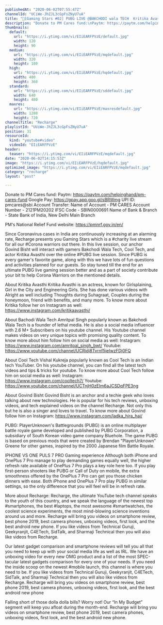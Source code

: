 ```yaml
---
publishedAt: "2020-06-02T07:55:47Z"
channelId: "UCiWe-JhZJL3cGpFsZNyU7uA"
title: "🔴[Gaming Stars #02] PUBG LIVE @BAKCHODI wala TECH  Kritika Avasthi @Cool Tech   [ Govind Bisht ]"
description: "Donate to PM Cares fund:\nPaytm: https://paytm.com/helpinghand/pm-cares-fund\nGoogle Pay: https://gpay.app.goo.gl/sBRWmg\nUPI ID: pmcares@sbi\nAccount Transfer: \nName of Account - PM CARES\nAccount Number - 2121PM20202\nIFSC Code - SBIN0000691\nName of Bank & Branch - State Bank of India, New Delhi Main Branch\n\nPM's National Relief Fund website: https://pmnrf.gov.in/en/\n\nSince Coronavirus cases in India are continuously increasing at an alarming rate, Recharge presents you Gaming Stars which is a #charity live stream for all our #Corona warriors out there. In this live session, our anchor Govind Bisht will interact with gamers Bakchodi Wala Tech, Cool Tech, and actor Kritika Avasthi over the online #PUBG live session. Since PUBG is every gamer's favorite game, along with this we have lots of fun questions and activities planned for our guests. So stay tuned till the end for an ultimate PUBG live gaming session better and as a part of society contribute your bit to help Corona Warriors on the mentioned details.\n\nAbout Kritika Avasthi\n Kritika Avasthi is an actress, known for Girlsplaining, Girl in the City and Engineering Girls. She has done various videos with Alright as well including Thoughts during Suhagraat, Couples during the honeymoon, friend with benefits, and many more. To know more about Kritika follow her on Instagram as well: https://www.instagram.com/kritikaavasthi/\n\nAbout Bachodi Wala Tech\nAmritpal Singh popularly known as Bakchodi Wala Tech is a founder of lethal media. He is also a social media influencer with 2.6 M+ Subscribers on his youtube channel. His Youtube channel makes videos on very unique topics with promising quality content. To know more about him follow him on social media as well:\nInstagram: https://www.instagram.com/amritpal_singh_bwt/\nYoutube: https://www.youtube.com/channel/UCRidj8Tvrnf5jeIwzFDj0FQ\n\nAbout Cool Tech\nVishal Kukreja popularly known as Cool Tech is an Indian tech YouTuber. On his youtube channel, you can find all the latest tech videos and tips & tricks for youtube. To know more about Cool Tech follow him on social media as well:\nInstagram: https://www.instagram.com/cooltech7/\nYoutube: https://www.youtube.com/channel/UCTnjH0zEIm6aJCSDqFPE3ng\n\nAbout Govind Bisht\nGovind Bisht is an anchor and a techie geek who loves talking about new technologies. He is popular for his tech reviews, unboxing videos, and tech explained videos on the channel Recharge. Not only this but he is also a singer and loves to travel. To know more about Govind follow him on Instagram: https://www.instagram.com/ladka_hira_hai/ \n\nPUBG:\nPlayerUnknown's Battlegrounds (PUBG) is an online multiplayer battle royale game developed and published by PUBG Corporation, a subsidiary of South Korean video game company Bluehole. The game PUBG is based on previous mods that were created by Brendan \"PlayerUnknown\" Greene for other games, inspired by the 2000 Japanese film Battle Royale.\n\nIPHONE VS ONE PULS 7 PRO Gaming experience\nAlthough both iPhone and OnePlus 7 Pro manage to play demanding games equally well, the higher refresh rate available of OnePlus 7 Pro plays a key role here too. If you play first-person shooters like PUBG or Call of Duty on mobile, the extra smoothness offered by the OnePlus 7 Pro can get you those chicken dinners with ease. Both iPhone and OnePlus 7 Pro play PUBG in similar settings, so the only difference that you will feel will be in refresh rate.\n\nMore about Recharge: Recharge, the ultimate YouTube tech channel speaks to the youth of this country, and we speak the language of the newest top #smartphones, the best #laptops, the most awesome #smartwatches, the coolest science experiments, the most mind-blowing science inventions around us and more. Recharge will bring you videos on smartphone review, best phone 2019, best camera phones, unboxing videos, first look, and the best android new phone. If you like videos from Technical Guruji, Geekyranjit, C4ETech, SidTalk, and Sharmaji Technical then you will also like videos from Recharge. \n\nOur latest gadget comparison and smartphone reviews will tell you all that you need to keep up with your social media life as well as IRL. We have an unboxing video for every new OMG product and a list of the most SPEC-tacular latest gadgets comparison for every one of your needs. If you need the inside scoop on the newest #mobile launch, this channel is where you need to be. If you like videos from Technical Guruji, Geekyranjit, C4ETech, SidTalk, and Sharmaji Technical then you will also like videos from Recharge. Recharge will bring you videos on smartphone review, best phone 2019, best camera phones, unboxing videos, first look, and the best android new phone\n\nFalling short of those dolla dolla bills? Worry not! Our “In My Budget” segment will keep you afloat during the month-end. Recharge will bring you videos on smartphone review, best phone 2019, best camera phones, unboxing videos, first look, and the best android new phone."
thumbnails:
  default:
    url: "https://i.ytimg.com/vi/EIiEARFPVzE/default.jpg"
    width: 120
    height: 90
  medium:
    url: "https://i.ytimg.com/vi/EIiEARFPVzE/mqdefault.jpg"
    width: 320
    height: 180
  high:
    url: "https://i.ytimg.com/vi/EIiEARFPVzE/hqdefault.jpg"
    width: 480
    height: 360
  standard:
    url: "https://i.ytimg.com/vi/EIiEARFPVzE/sddefault.jpg"
    width: 640
    height: 480
  maxres:
    url: "https://i.ytimg.com/vi/EIiEARFPVzE/maxresdefault.jpg"
    width: 1280
    height: 720
channelTitle: "Recharge"
playlistId: "UUiWe-JhZJL3cGpFsZNyU7uA"
position: 31
resourceId:
  kind: "youtube#video"
  videoId: "EIiEARFPVzE"
header:
  teaser: "https://i.ytimg.com/vi/EIiEARFPVzE/mqdefault.jpg"
date: "2020-06-02T14:15:53Z"
image: "https://i.ytimg.com/vi/EIiEARFPVzE/hqdefault.jpg"
optimized_image: "https://i.ytimg.com/vi/EIiEARFPVzE/mqdefault.jpg"
category: "recharge"
layout: "post"

---
```

Donate to PM Cares fund:
Paytm: https://paytm.com/helpinghand/pm-cares-fund
Google Pay: https://gpay.app.goo.gl/sBRWmg
UPI ID: pmcares@sbi
Account Transfer: 
Name of Account - PM CARES
Account Number - 2121PM20202
IFSC Code - SBIN0000691
Name of Bank & Branch - State Bank of India, New Delhi Main Branch

PM's National Relief Fund website: https://pmnrf.gov.in/en/

Since Coronavirus cases in India are continuously increasing at an alarming rate, Recharge presents you Gaming Stars which is a #charity live stream for all our #Corona warriors out there. In this live session, our anchor Govind Bisht will interact with gamers Bakchodi Wala Tech, Cool Tech, and actor Kritika Avasthi over the online #PUBG live session. Since PUBG is every gamer's favorite game, along with this we have lots of fun questions and activities planned for our guests. So stay tuned till the end for an ultimate PUBG live gaming session better and as a part of society contribute your bit to help Corona Warriors on the mentioned details.

About Kritika Avasthi
 Kritika Avasthi is an actress, known for Girlsplaining, Girl in the City and Engineering Girls. She has done various videos with Alright as well including Thoughts during Suhagraat, Couples during the honeymoon, friend with benefits, and many more. To know more about Kritika follow her on Instagram as well: https://www.instagram.com/kritikaavasthi/

About Bachodi Wala Tech
Amritpal Singh popularly known as Bakchodi Wala Tech is a founder of lethal media. He is also a social media influencer with 2.6 M+ Subscribers on his youtube channel. His Youtube channel makes videos on very unique topics with promising quality content. To know more about him follow him on social media as well:
Instagram: https://www.instagram.com/amritpal_singh_bwt/
Youtube: https://www.youtube.com/channel/UCRidj8Tvrnf5jeIwzFDj0FQ

About Cool Tech
Vishal Kukreja popularly known as Cool Tech is an Indian tech YouTuber. On his youtube channel, you can find all the latest tech videos and tips & tricks for youtube. To know more about Cool Tech follow him on social media as well:
Instagram: https://www.instagram.com/cooltech7/
Youtube: https://www.youtube.com/channel/UCTnjH0zEIm6aJCSDqFPE3ng

About Govind Bisht
Govind Bisht is an anchor and a techie geek who loves talking about new technologies. He is popular for his tech reviews, unboxing videos, and tech explained videos on the channel Recharge. Not only this but he is also a singer and loves to travel. To know more about Govind follow him on Instagram: https://www.instagram.com/ladka_hira_hai/ 

PUBG:
PlayerUnknown's Battlegrounds (PUBG) is an online multiplayer battle royale game developed and published by PUBG Corporation, a subsidiary of South Korean video game company Bluehole. The game PUBG is based on previous mods that were created by Brendan "PlayerUnknown" Greene for other games, inspired by the 2000 Japanese film Battle Royale.

IPHONE VS ONE PULS 7 PRO Gaming experience
Although both iPhone and OnePlus 7 Pro manage to play demanding games equally well, the higher refresh rate available of OnePlus 7 Pro plays a key role here too. If you play first-person shooters like PUBG or Call of Duty on mobile, the extra smoothness offered by the OnePlus 7 Pro can get you those chicken dinners with ease. Both iPhone and OnePlus 7 Pro play PUBG in similar settings, so the only difference that you will feel will be in refresh rate.

More about Recharge: Recharge, the ultimate YouTube tech channel speaks to the youth of this country, and we speak the language of the newest top #smartphones, the best #laptops, the most awesome #smartwatches, the coolest science experiments, the most mind-blowing science inventions around us and more. Recharge will bring you videos on smartphone review, best phone 2019, best camera phones, unboxing videos, first look, and the best android new phone. If you like videos from Technical Guruji, Geekyranjit, C4ETech, SidTalk, and Sharmaji Technical then you will also like videos from Recharge. 

Our latest gadget comparison and smartphone reviews will tell you all that you need to keep up with your social media life as well as IRL. We have an unboxing video for every new OMG product and a list of the most SPEC-tacular latest gadgets comparison for every one of your needs. If you need the inside scoop on the newest #mobile launch, this channel is where you need to be. If you like videos from Technical Guruji, Geekyranjit, C4ETech, SidTalk, and Sharmaji Technical then you will also like videos from Recharge. Recharge will bring you videos on smartphone review, best phone 2019, best camera phones, unboxing videos, first look, and the best android new phone

Falling short of those dolla dolla bills? Worry not! Our “In My Budget” segment will keep you afloat during the month-end. Recharge will bring you videos on smartphone review, best phone 2019, best camera phones, unboxing videos, first look, and the best android new phone.